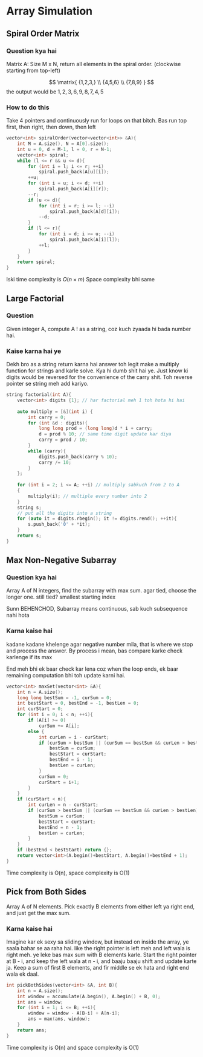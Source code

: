 # Array Simulation
## Spiral Order Matrix
### Question kya hai

Matrix A: Size M x N, return all elements in the spiral order. (clockwise starting from top-left)

$$ 
\matrix{
{1,2,3,} \\ {4,5,6} \\ {7,8,9}
}
$$
the output would be $1,2,3,6,9,8,7,4,5$

### How to do this

Take 4 pointers and continuously run for loops on that bitch. 
Bas run top first, then right, then down, then left

```cpp
vector<int> spiralOrder(vector<vector<int>> &A){
	int M = A.size(), N = A[0].size();
	int u = 0, d = M-1, l = 0, r = N-1;
	vector<int> spiral;
	while (l <= r && u <= d){
		for (int i = l; i <= r; ++i)
			spiral.push_back(A[u][i]);
		++u;
		for (int i = u; i <= d; ++i)
			spiral.push_back(A[i][r]);
		--r;
		if (u <= d){
			for (int i = r; i >= l; --i)
				spiral.push_back(A[d][i]);
			--d;
		}
		if (l <= r){
			for (int i = d; i >= u; --i)
				spiral.push_back(A[i][l]);
			++l;
		}
	}
	return spiral;
}
```

Iski time complexity is $O(n \times m)$
Space complexity bhi same

## Large Factorial
### Question
Given integer A,
compute A ! as a string, coz kuch zyaada hi bada number hai.

### Kaise karna hai ye

Dekh bro as a string return karna hai answer toh legit make a multiply function for strings and karle solve. Kya hi dumb shit hai ye.
Just know ki digits would be reversed for the convenience of the carry shit. 
Toh reverse pointer se string meh add kariyo.

```cpp
string factorial(int A){
	vector<int> digits {1}; // har factorial meh 1 toh hota hi hai
	
	auto multiply = [&](int i) {
		int carry = 0;
		for (int &d : digits){
			long long prod = (long long)d * i + carry;
			d = prod % 10; // same time digit update kar diya
			carry = prod / 10;
		}
		while (carry){
			digits.push_back(carry % 10);
			carry /= 10;
		}
	};
	
	for (int i = 2; i <= A; ++i) // multiply sabkuch from 2 to A
	{
		multiply(i); // multiple every number into 2
	}
	string s;
	// put all the digits into a string
	for (auto it = digits.rbegin(); it != digits.rend(); ++it){
		s.push_back('0' + *it); 
	}
	return s;
}
```

## Max Non-Negative Subarray
### Question kya hai
Array A of N integers, find the subarray with max sum.
agar tied, choose the longer one.
still tied? smallest starting index

Sunn BEHENCHOD, Subarray means continuous, sab kuch subsequence nahi hota
### Karna kaise hai

kadane kadane khelenge
agar negative number mila, that is where we stop and process the answer.
By process i mean, bas compare karke check karlenge if its max

End meh bhi ek baar check kar lena coz when the loop ends, ek baar remaining computation bhi toh update karni hai.

```cpp
vector<int> maxSet(vector<int> &A){
	int n = A.size();
	long long bestSum = -1, curSum = 0;
	int bestStart = 0, bestEnd = -1, bestLen = 0;
	int curStart = 0;
	for (int i = 0; i < n; ++i){
		if (A[i] >= 0)
			curSum += A[i];
		else {
			int curLen = i - curStart;
			if (curSum > bestSum || (curSum == bestSum && curLen > bestLen)){
				bestSum = curSum;
				bestStart = curStart;
				bestEnd = i - 1;
				bestLen = curLen;
			}
			curSum = 0;
			curStart = i+1;
		}
	}
	if (curStart < n){
		int curLen = n - curStart;
		if (curSum > bestSum || (curSum == bestSum && curLen > bestLen)){
			bestSum = curSum;
			bestStart = curStart;
			bestEnd = n - 1;
			bestLen = curLen;
		}
	}
	if (bestEnd < bestStart) return {};
	return vector<int>(A.begin()+bestStart, A.begin()+bestEnd + 1);
}
```

Time complexity is O(n), space complexity is O(1)


## Pick from Both Sides
Array A of N elements. Pick exactly B elements from either left ya right end, and just get the max sum.

### Karna kaise hai
Imagine kar ek sexy sa sliding window, but instead on inside the array, ye saala bahar se aa raha hai.
like the right pointer is left meh and left wala is right meh.
ye leke bas max sum with B elements karle.
Start the right pointer at B - i, and keep the left wala at n - i, and baaju baaju shift and update karte ja.
Keep a sum of first B elements, and fir middle se ek hata and right end wala ek daal.

```cpp
int pickBothSides(vector<int> &A, int B){
	int n = A.size();
	int window = accumulate(A.begin(), A.begin() + B, 0);
	int ans = window;
	for (int i = 1; i <= B; ++i){
		window = window - A[B-i] + A[n-i];
		ans = max(ans, window);
	}
	return ans;
}
```

Time complexity is O(n) and space complexity is O(1)

